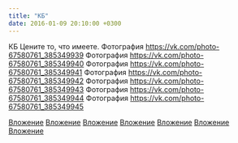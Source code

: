```yaml
---
title: "КБ"
date: 2016-01-09 20:10:00 +0300
---
```


КБ
Цените то, что имеете.
Фотография
https://vk.com/photo-67580761_385349939
Фотография
https://vk.com/photo-67580761_385349940
Фотография
https://vk.com/photo-67580761_385349941
Фотография
https://vk.com/photo-67580761_385349942
Фотография
https://vk.com/photo-67580761_385349943
Фотография
https://vk.com/photo-67580761_385349944
Фотография
https://vk.com/photo-67580761_385349945

[Вложение](https://vk.com/photo-67580761_385349939)
[Вложение](https://vk.com/photo-67580761_385349940)
[Вложение](https://vk.com/photo-67580761_385349941)
[Вложение](https://vk.com/photo-67580761_385349942)
[Вложение](https://vk.com/photo-67580761_385349943)
[Вложение](https://vk.com/photo-67580761_385349944)
[Вложение](https://vk.com/photo-67580761_385349945)

